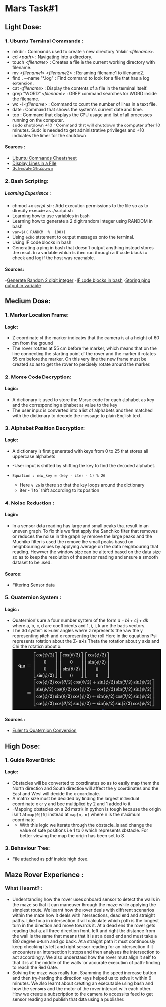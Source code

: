 


# Mars Task#1

## Light Dose:
### 1. Ubuntu Terminal Commands : 
- mkdir : Commands used to create a new directory 'mkdir <*filename*>.
- cd <*path*> : Navigating into a directory.
- touch <*filename*> : Creates a file in the current working directory with filename.
- mv <*filename1*> <*filename2*> : Renaming filename1 to filename2.
- find . --name "*.log" : Find command to look for a file that has a log extension.
- cat <*filename*> : Display the contents of a file in the terminal itself.
- grep "WORD" <*filename*> : GREP command searches for WORD inside the filename.
- wc -l <*filename*> : Command to count the number of lines in a text file.
- date : Command that shows the system's current date and time.
- top : Command that displays the CPU usage and list of all processes running on the computer.
- sudo shutdown +10 : Command that will shutdown the computer after 10 minutes. Sudo is needed to get administrative privileges and +10 indicates the timer for the shutdown
#### Sources : 
- [Ubuntu Commands Cheatsheet](https://www.geeksforgeeks.org/linux-commands-cheat-sheet/)
- [Display Lines in a FIle](https://askubuntu.com/questions/442914/calculating-the-number-of-lines-in-a-file)
-  [Schedule Shutdown](https://www.geeksforgeeks.org/shutdown-command-in-linux-with-examples/)
### 2.  Bash Scripting:
#####  Learning Experience :
- chmod +x *script.sh*  : Add execution permissions to the file so as to directly execute as ./script.sh
- Learning how to use variables in bash 
- Learning how to generate a 2 digit random integer using RANDOM in bash
- `var=$(( RANDOM  %  100))`
- Using `echo` statement to output messages onto the terminal.
- Using IF code blocks in bash
- Generating a ping in bash that doesn't output anything instead stores the result in a variable which is then run through a if code block to check and log if the host was reachable.

#### Sources:
-[Generate Random 2 digit integer](https://coderwall.com/p/s2ttyg/random-number-generator-in-bash)
-[IF code blocks in bash](https://devhints.io/bash#conditionals)
-[Storing ping output in variable](https://stackoverflow.com/questions/45117591/taking-output-from-command-in-bash)

## Medium Dose:

 ### 1. Marker Location Frame:
#### Logic:
- Z coordinate of the marker indicates that the camera is at a height of 60 cm from the ground
- The rover rotates at 55 cm before the marker, which means that on the line connecting the starting point of the rover and the marker it rotates 55 cm before the marker. On this very line the new frame must be created so as to get the rover to precisely rotate around the marker. 

### 2. Morse Code Decryption:
#### Logic:
- A dictionary is used to store the Morse code for each alphabet as key and the corresponding alphabet as value to the key
-  The user input is converted into a list of alphabets and then matched with the dictionary to decode the message to plain English text.
### 3. Alphabet Position Decryption:
#### Logic:
- A dictionary is first generated with keys from 0 to 25 that stores all uppercase alphabets
- -User input is shifted by shifting the key to find the decoded alphabet.
- `Equation : new_key = (key - iter - 1) % 26`

	- Here `% 26` is there so that the key loops around the dictionary
	- iter - 1 to `shift according to its position

### 4. Noise Reduction :
#### Login:
- In a sensor data reading has large and small peaks that result in an uneven graph. To fix this we first apply the Sanchiko filter that removes or reduces the noise in the graph by remove the large peaks and the Muchiko filter is used the remove the small peaks based on neighbouring values by applying average on the data neighbouring that reading. However the window size can be altered based on the data size so as to keep the resolution of the sensor reading and ensure a smooth dataset to be used.
#### Source:
- [Filtering Sensor data](https://www.youtube.com/watch?v=4VNySdwTW_w)
### 5.   Quaternion System :
#### Logic :
-  Quaternion's are a four number system of the form  *a* + *b*i + *c*j + *d*k where a, b, c, d are coefficients and 1, i, j, k are the basis vectors.
- The 3d system is Euler angles where z represents the yaw the y representing pitch and x representing the roll Here in the equations Psi represents rotation about the Z- axis Theta the rotation about y axis and Chi the rotation about x. 
 ![](https://github.com/ArpitSrivastavaIN/Mars-Recruitment/blob/main/Images/qequation.png?raw=true)
#### Sources :
- [Euler to Quaternion Conversion](https://en.wikipedia.org/wiki/Conversion_between_quaternions_and_Euler_angles)

## High Dose:
### 1.  Guide Rover Brick:
#### Logic:
-  Obstacles will be converted to coordinates so as to easily map them the North direction and South direction will affect the y coordinates and the East and West will decide the x coordinate. 
- A matrix size must be decided by finding the largest individual coordinate x or y and bee multiplied by 2 and 1 added to it
- -Mapping obstacles on a 2d matrix in python is tough because the origin isn't at `map[0][0]` instead at `map[n, n]` where n is the maximum coordinate
- - With this logic we iterate through the obstacle_ls and change the value of safe positions i.e 1 to 0 which represents obstacle. For better viewing the map the origin has been set to S.

### 3. Behaviour Tree:
- File attached as pdf inside high dose.

## Maze Rover Experience :
### What i learnt? : 
- Understanding how the rover uses onboard sensor to detect the walls in the maze so that it can maneuver through the maze while applying the simplest route. We learnt how the rover deals with different scenarios within the maze how it deals with intersections, dead end and straight paths. Like for a in intersection it will calculate which path is the longest turn in the direction and move towards it. At a dead end the rover gets reading that at all three direction front, left and right the distance from the wall is the same that means that it is at a dead end and must take a 180 degree u-turn and go back. At a straight path it must continuously keep checking its left and right sensor reading for an intersection if it encounters an intersection it stops and then analyses the intersection to act accordingly. We also understand how the rover must align it self to that it is at the middle of the walls for accurate execution of path-finding to reach the Red Gate.
- Solving the maze was really fun. Spamming the speed increase button and then try-harding the direction keys helped us to solve it within 6 minutes. We also learnt about creating an executable using bash and how the sensors and the motor of the rover interact with each other. How we create a subscription to the camera to access its feed to get sensor reading and publish that data using a publisher. 

